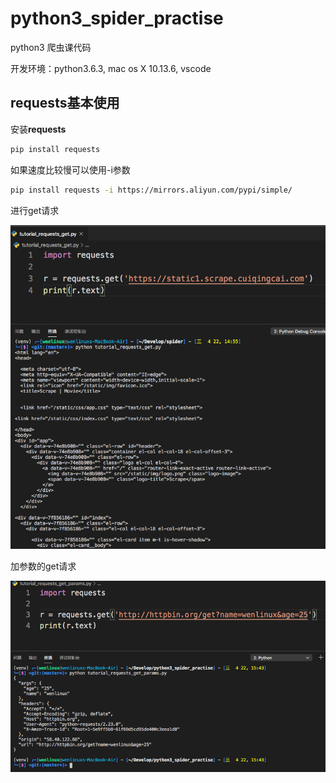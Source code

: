# python3_spider_practise
python3 爬虫课代码

开发环境：python3.6.3, mac os X 10.13.6, vscode

## requests基本使用

安装**requests**

```bash
pip install requests
```

如果速度比较慢可以使用-i参数

```bash
pip install requests -i https://mirrors.aliyun.com/pypi/simple/
```

进行get请求

![Alt get请求](https://github.com/Rockycai/python3_spider_practise/raw/master/images/1.png "Optional title")

加参数的get请求

![Alt 参数get请求](https://github.com/Rockycai/python3_spider_practise/raw/master/images/3.png "Optional title")